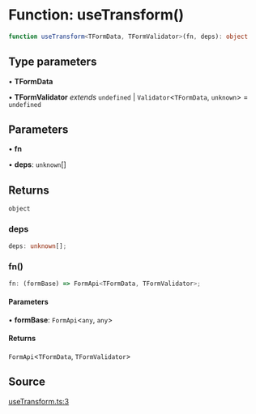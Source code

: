 # Function: useTransform()

```ts
function useTransform<TFormData, TFormValidator>(fn, deps): object
```

## Type parameters

• **TFormData**

• **TFormValidator** *extends* `undefined` \| `Validator`\<`TFormData`, `unknown`\> = `undefined`

## Parameters

• **fn**

• **deps**: `unknown`[]

## Returns

`object`

### deps

```ts
deps: unknown[];
```

### fn()

```ts
fn: (formBase) => FormApi<TFormData, TFormValidator>;
```

#### Parameters

• **formBase**: `FormApi`\<`any`, `any`\>

#### Returns

`FormApi`\<`TFormData`, `TFormValidator`\>

## Source

[useTransform.ts:3](https://github.com/TanStack/form/blob/ada0211684adc85c41587b076e1217390ff5344e/packages/react-form/src/useTransform.ts#L3)
